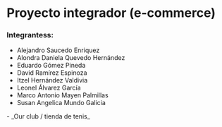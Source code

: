 # Proyecto integrador (e-commerce) 

### Integrantess:
<ul>
  <li>Alejandro Saucedo Enriquez</li> 
  <li>Alondra Daniela Quevedo Hernández</li> 
  <li>Eduardo Gómez Pineda</li> 
  <li>David Ramírez Espinoza</li> 
  <li>Itzel Hernández Valdivia</li> 
  <li>Leonel Álvarez García</li> 
  <li>Marco Antonio Mayen Palmillas</li> 
  <li>Susan Angelica Mundo Galicia</li> 
</ul>
-
 _Our club / tienda de tenis_ 
